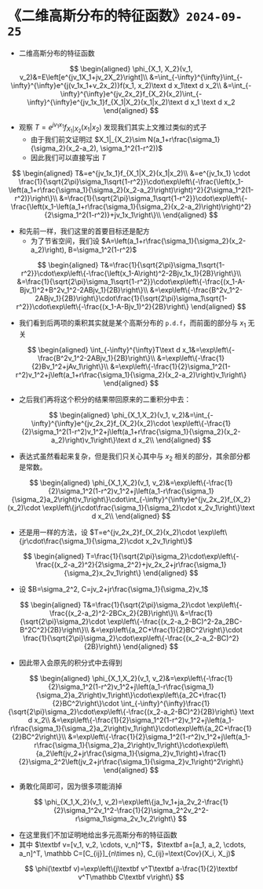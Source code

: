# 《二维高斯分布的特征函数》`2024-09-25`

- 二维高斯分布的特征函数

$$
\begin{aligned}
\phi_{X_1, X_2}(v_1, v_2)&=E\left[e^{jv_1X_1+jv_2X_2}\right]\\
&=\int_{-\infty}^{\infty}\int_{-\infty}^{\infty}e^{j(v_1x_1+v_2x_2)}f(x_1, x_2)\text d x_1\text d x_2\\
&=\int_{-\infty}^{\infty}e^{jv_2x_2}f_{X_2}(x_2)\int_{-\infty}^{\infty}e^{jv_1x_1}f_{X_1|X_2}(x_1|x_2)\text d x_1 \text d x_2
\end{aligned}
$$

- 观察 $T=e^{jv_1x_1}f_{X_1|X_2}(x_1|x_2)$ 发现我们其实上文推过类似的式子
  - 由于我们前文证明过 $X_1|_{X_2}\sim N(a_1+r\frac{\sigma_1}{\sigma_2}(x_2-a_2), \sigma_1^2(1-r^2))$
  - 因此我们可以直接写出 $T$

$$
\begin{aligned}
T&=e^{jv_1x_1}f_{X_1|X_2}(x_1|x_2)\\
&=e^{jv_1x_1} \cdot \frac{1}{\sqrt{2\pi}\sigma_1\sqrt{1-r^2}}\cdot\exp\left\{-\frac{\left(x_1-\left(a_1+r\frac{\sigma_1}{\sigma_2}(x_2-a_2)\right)\right)^2}{2\sigma_1^2(1-r^2)}\right\}\\
&=\frac{1}{\sqrt{2\pi}\sigma_1\sqrt{1-r^2}}\cdot\exp\left\{-\frac{\left(x_1-\left(a_1+r\frac{\sigma_1}{\sigma_2}(x_2-a_2)\right)\right)^2}{2\sigma_1^2(1-r^2)}+jv_1x_1\right\}\\
\end{aligned}
$$

- 和先前一样，我们这里的首要目标还是配方
  - 为了节省空间，我们设 $A=\left(a_1+r\frac{\sigma_1}{\sigma_2}(x_2-a_2)\right), B=\sigma_1^2(1-r^2)$

$$
\begin{aligned}
T&=\frac{1}{\sqrt{2\pi}\sigma_1\sqrt{1-r^2}}\cdot\exp\left\{-\frac{\left(x_1-A\right)^2-2Bjv_1x_1}{2B}\right\}\\
&=\frac{1}{\sqrt{2\pi}\sigma_1\sqrt{1-r^2}}\cdot\exp\left\{-\frac{(x_1-A-Bjv_1)^2+B^2v_1^2-2ABjv_1}{2B}\right\}\\
&=\exp\left\{-\frac{B^2v_1^2-2ABjv_1}{2B}\right\}\cdot\frac{1}{\sqrt{2\pi}\sigma_1\sqrt{1-r^2}}\cdot\exp\left\{-\frac{(x_1-A-Bjv_1)^2}{2B}\right\}
\end{aligned}
$$

- 我们看到后两项的乘积其实就是某个高斯分布的 `p.d.f`，而前面的部分与 $x_1$ 无关

$$
\begin{aligned}
\int_{-\infty}^{\infty}T\text d x_1&=\exp\left\{-\frac{B^2v_1^2-2ABjv_1}{2B}\right\}\\
&=\exp\left\{-\frac{1}{2}Bv_1^2+jAv_1\right\}\\
&=\exp\left\{-\frac{1}{2}\sigma_1^2(1-r^2)v_1^2+j\left(a_1+r\frac{\sigma_1}{\sigma_2}(x_2-a_2)\right)v_1\right\}
\end{aligned}
$$

- 之后我们再将这个积分的结果带回原来的二重积分中去：

$$
\begin{aligned}
\phi_{X_1,X_2}(v_1, v_2)&=\int_{-\infty}^{\infty}e^{jv_2x_2}f_{X_2}(x_2)\cdot \exp\left\{-\frac{1}{2}\sigma_1^2(1-r^2)v_1^2+j\left(a_1+r\frac{\sigma_1}{\sigma_2}(x_2-a_2)\right)v_1\right\}\text d x_2\\
\end{aligned}
$$

- 表达式虽然看起来复杂，但是我们只关心其中与 $x_2$ 相关的部分，其余部分都是常数。

$$
\begin{aligned}
\phi_{X_1,X_2}(v_1, v_2)&=\exp\left\{-\frac{1}{2}\sigma_1^2(1-r^2)v_1^2+j\left(a_1-r\frac{\sigma_1}{\sigma_2}a_2\right)v_1\right\}\cdot\int_{-\infty}^{\infty}e^{jv_2x_2}f_{X_2}(x_2)\cdot \exp\left\{jr\cdot\frac{\sigma_1}{\sigma_2}\cdot x_2v_1\right\}\text d x_2\\
\end{aligned}
$$

- 还是用一样的方法，设 $T=e^{jv_2x_2}f_{X_2}(x_2)\cdot \exp\left\{jr\cdot\frac{\sigma_1}{\sigma_2}\cdot x_2v_1\right\}$

$$
\begin{aligned}
T=\frac{1}{\sqrt{2\pi}\sigma_2}\cdot\exp\left\{-\frac{(x_2-a_2)^2}{2\sigma_2^2}+jv_2x_2+jr\frac{\sigma_1}{\sigma_2}x_2v_1\right\}
\end{aligned}
$$

- 设 $B=\sigma_2^2, C=jv_2+jr\frac{\sigma_1}{\sigma_2}v_1$

$$
\begin{aligned}
T&=\frac{1}{\sqrt{2\pi}\sigma_2}\cdot \exp\left\{-\frac{(x_2-a_2)^2-2BCx_2}{2B}\right\}\\
&=\frac{1}{\sqrt{2\pi}\sigma_2}\cdot \exp\left\{-\frac{(x_2-a_2-BC)^2-2a_2BC-B^2C^2}{2B}\right\}\\
&=\exp\left\{a_2C+\frac{1}{2}BC^2\right\}\cdot \frac{1}{\sqrt{2\pi}\sigma_2}\cdot\exp\left\{-\frac{(x_2-a_2-BC)^2}{2B}\right\}
\end{aligned}
$$

- 因此带入会原先的积分式中去得到

$$
\begin{aligned}
\phi_{X_1,X_2}(v_1, v_2)&=\exp\left\{-\frac{1}{2}\sigma_1^2(1-r^2)v_1^2+j\left(a_1-r\frac{\sigma_1}{\sigma_2}a_2\right)v_1\right\}\cdot\exp\left\{a_2C+\frac{1}{2}BC^2\right\}\cdot \int_{-\infty}^{\infty}\frac{1}{\sqrt{2\pi}\sigma_2}\cdot\exp\left\{-\frac{(x_2-a_2-BC)^2}{2B}\right\} \text d x_2\\
&=\exp\left\{-\frac{1}{2}\sigma_1^2(1-r^2)v_1^2+j\left(a_1-r\frac{\sigma_1}{\sigma_2}a_2\right)v_1\right\}\cdot\exp\left\{a_2C+\frac{1}{2}BC^2\right\}\\
&=\exp\left\{-\frac{1}{2}\sigma_1^2(1-r^2)v_1^2+j\left(a_1-r\frac{\sigma_1}{\sigma_2}a_2\right)v_1\right\}\cdot\exp\left\{a_2\left(jv_2+jr\frac{\sigma_1}{\sigma_2}v_1\right)+\frac{1}{2}\sigma_2^2\left(jv_2+jr\frac{\sigma_1}{\sigma_2}v_1\right)^2\right\}
\end{aligned}
$$

- 勇敢化简即可，因为很多项能消掉

$$
\phi_{X_1,X_2}(v_1, v_2)=\exp\left\{ja_1v_1+ja_2v_2-\frac{1}{2}\sigma_1^2v_1^2-\frac{1}{2}\sigma_2^2v_2^2-r\sigma_1\sigma_2v_1v_2\right\}
$$

- 在这里我们不加证明地给出多元高斯分布的特征函数
- 其中 $\textbf v=[v_1, v_2, \cdots, v_n]^T$，$\textbf a=[a_1, a_2, \cdots, a_n]^T, \mathbb C=[C_{ij}]_{n\times n}, C_{ij}=\text{Cov}(X_i, X_j)$

$$
\phi(\textbf v)=\exp\left\{j\textbf v^T\textbf a-\frac{1}{2}\textbf v^T\mathbb C\textbf v\right\}
$$

